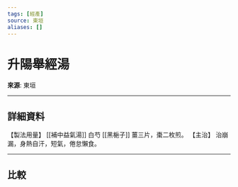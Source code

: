```yaml
---
tags: [經產]
source: 東垣
aliases: []
---
```


# 升陽舉經湯

**來源**: 東垣  

---

## 詳細資料
【製法用量】 [[補中益氣湯]] 白芍 [[黑梔子]] 薑三片，棗二枚煎。
【主治】
治崩漏，身熱自汗，短氣，倦怠懶食。

---

## 比較
